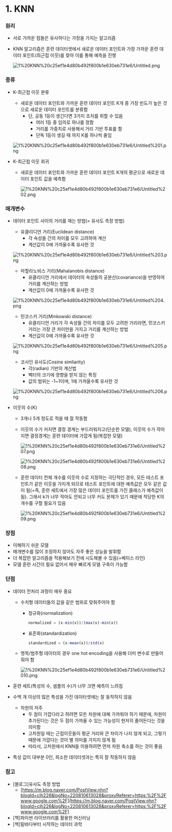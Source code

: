 # 1. KNN

### 원리

- 서로 가까운 점들은 유사하다는 가정을 가지는 알고리즘
- KNN 알고리즘은 훈련 데이터셋에서 새로운 데이터 포인트와 가장 가까운 훈련 데이터 포인트(최근접 이웃)를 찾아 이를 통해 예측을 진행

    ![1%20KNN%20c25ef1e4d80b492f800b1e630eb731e6/Untitled.png](1%20KNN%20c25ef1e4d80b492f800b1e630eb731e6/Untitled.png)

### 종류

- K-최근접 이웃 분류
    - 새로운 데이터 포인트와 가까운 훈련 데이터 포인트 K개 중 가장 빈도가 높은 것으로 새로운 데이터 포인트를 분류함
        - 단, 공동 1등이 생긴다면 3가지 조치를 취할 수 있음
            - 여러 1등 중 임의로 하나를 정함
            - 거리를 가중치로 사용해서 거리 기반 투표를 함
            - 단독 1등이 생길 때 까지 K를 하나씩 줄임

    ![1%20KNN%20c25ef1e4d80b492f800b1e630eb731e6/Untitled%201.png](1%20KNN%20c25ef1e4d80b492f800b1e630eb731e6/Untitled%201.png)

- K-최근접 이웃 회귀
    - 새로운 데이터 포인트와 가까운 훈련 데이터 포인트 K개의 평균으로 새로운 데이터 포인트 값을 예측함

        ![1%20KNN%20c25ef1e4d80b492f800b1e630eb731e6/Untitled%202.png](1%20KNN%20c25ef1e4d80b492f800b1e630eb731e6/Untitled%202.png)

### 매개변수

- 데이터 포인트 사이의 거리를 재는 방법(= 유사도 측정 방법)
    - 유클리디언 거리(Euclidean distance)
        - 각 속성들 간의 차이를 모두 고려하여 계산
        - 계산값이 0에 가까울수록 유사한 것

    ![1%20KNN%20c25ef1e4d80b492f800b1e630eb731e6/Untitled%203.png](1%20KNN%20c25ef1e4d80b492f800b1e630eb731e6/Untitled%203.png)

    - 마할라노비스 거리(Mahalanobis distance)
        - 유클리디언 거리에서 데이터의 속성들의 공분산(covariance)을 반영하여 거리를 계산하는 방법
        - 계산값이 0에 가까울수록 유사한 것

    ![1%20KNN%20c25ef1e4d80b492f800b1e630eb731e6/Untitled%204.png](1%20KNN%20c25ef1e4d80b492f800b1e630eb731e6/Untitled%204.png)

    - 민코스키 거리(Minkowski distance)
        - 유클리디언 거리가 각 속성들 간의 차이를 모두 고려한 거리라면, 민코스키 거리는 가장 큰 차이만을 가지고 거리를 계산하는 방법
        - 계산값이 0에 가까울수록 유사한 것

    ![1%20KNN%20c25ef1e4d80b492f800b1e630eb731e6/Untitled%205.png](1%20KNN%20c25ef1e4d80b492f800b1e630eb731e6/Untitled%205.png)

    - 코사인 유사도(Cosine simliarity)
        - 각(radian) 기반의 계산법
        - 벡터의 크기에 영향을 받지 않는 특징
        - 값의 범위는 -1~1이며, 1에 가까울수록 유사한 것

    ![1%20KNN%20c25ef1e4d80b492f800b1e630eb731e6/Untitled%206.png](1%20KNN%20c25ef1e4d80b492f800b1e630eb731e6/Untitled%206.png)

- 이웃의 수(K)
    - 3개나 5개 정도로 적을 때 잘 작동함
    - 이웃의 수가 커지면 결정 경계는 부드러워지고(단순한 모델), 이웃의 수가 작아지면 결정경계는 훈련 데이터에 가깝게 됨(복잡한 모델)

        ![1%20KNN%20c25ef1e4d80b492f800b1e630eb731e6/Untitled%207.png](1%20KNN%20c25ef1e4d80b492f800b1e630eb731e6/Untitled%207.png)

        ![1%20KNN%20c25ef1e4d80b492f800b1e630eb731e6/Untitled%208.png](1%20KNN%20c25ef1e4d80b492f800b1e630eb731e6/Untitled%208.png)

    - 훈련 데이터 전체 개수를 이웃의 수로 지정하는 극단적인 경우, 모든 테스트 포인트가 같은 이웃을 가지게 되므로 테스트 포인트에 대한 예측값은 모두 같은 값이 됨(=즉, 훈련 세트에서 가장 많은 데이터 포인트를 가진 클래스가 예측값이 됨). 그래서 k가 너무 작아도 안되고 너무 커도 문제가 있기 때문에 적당한 K의 개수를 구할 필요가 있음

        ![1%20KNN%20c25ef1e4d80b492f800b1e630eb731e6/Untitled%209.png](1%20KNN%20c25ef1e4d80b492f800b1e630eb731e6/Untitled%209.png)

### 장점

- 이해하기 쉬운 모델
- 매개변수를 많이 조정하지 않아도 자주 좋은 성능을 발휘함
- 더 복잡한 알고리즘을 적용해보기 전에 시도해볼 수 있음(=베이스 라인)
- 모델 훈련 시간이 필요 없어서 매우 빠르게 모델 구축이 가능함

### 단점

- 데이터 전처리 과정이 매우 중요
    - 수치형 데이터들의 값을 같은 범위로 맞춰주어야 함
        - 정규화(normalization)

            ```jsx
            normalized = (x-min(x))/(max(x)-min(x))
            ```

        - 표준화(standardization)

            ```jsx
            standardized = (x-mean(x))/std(x)
            ```

    - 명목/범주형 데이터의 경우 one hot encoding을 사용해 더미 변수로 만들어줘야 함

        ![1%20KNN%20c25ef1e4d80b492f800b1e630eb731e6/Untitled%2010.png](1%20KNN%20c25ef1e4d80b492f800b1e630eb731e6/Untitled%2010.png)

- 훈련 세트(특성의 수, 샘플의 수)가 너무 크면 예측이 느려짐
- 수백 개 이상의 많은 특성을 가진 데이터셋에는 잘 동작하지 않음
    - 차원의 저주
        - 두 점이 가깝다라고 하려면 모든 차원에 대해 가까워야 하기 때문에, 차원이 추가된다는 것은 두 점이 가까울 수 있는 가능성이 현저히 줄어든다는 것을 의미함
        - 고차원일 때는 근접이웃들이 평균 거리와 큰 차이가 나지 않게 되고, 그렇기 때문에 가깝다는 것이 별 의미를 가지지 않게 됨
        - 따라서, 고차원에서 KNN을 이용하려면 먼저 차원 축소를 하는 것이 좋음
- 특성 값이 대부분 0인, 희소한 데이터셋과는 특히 잘 작동하지 않음

### 참고

- [블로그]유사도 측정 방법
    - [https://m.blog.naver.com/PostView.nhn?blogId=cjh226&logNo=220810613028&proxyReferer=https:%2F%2Fwww.google.com%2F](https://m.blog.naver.com/PostView.nhn?blogId=cjh226&logNo=220810613028&proxyReferer=https:%2F%2Fwww.google.com%2F)
- [책]파이썬 라이브러리를 활용한 머신러닝
- [책]밑바다부터 시작하는 데이터 과학